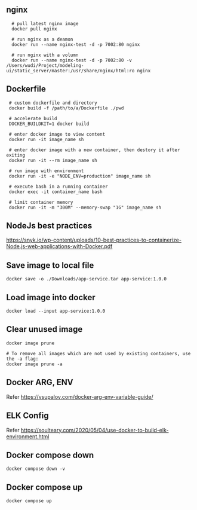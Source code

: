 ## nginx

```
  # pull latest nginx image
  docker pull nginx

  # run nginx as a deamon
  docker run --name nginx-test -d -p 7002:80 nginx

  # run nginx with a volumn
  docker run --name nginx-test -d -p 7002:80 -v /Users/wudi/Project/modeling-ui/static_server/master:/usr/share/nginx/html:ro nginx
```

## Dockerfile
```
 # custom dockerfile and directory
 docker build -f /path/to/a/Dockerfile ./pwd

 # accelerate build
 DOCKER_BUILDKIT=1 docker build

 # enter docker image to view content
 docker run -it image_name sh

 # enter docker image with a new container, then destory it after exiting
 docker run -it --rm image_name sh

 # run image with environment
 docker run -it -e "NODE_ENV=production" image_name sh

 # execute bash in a running container
 docker exec -it container_name bash

 # limit container memory
 docker run -it -m "300M" --memory-swap "1G" image_name sh
```

## NodeJs best practices

https://snyk.io/wp-content/uploads/10-best-practices-to-containerize-Node.js-web-applications-with-Docker.pdf

## Save image to local file
```
docker save -o ./Downloads/app-service.tar app-service:1.0.0
```

## Load image into docker
```
docker load --input app-service:1.0.0
```

## Clear unused image
```
docker image prune

# To remove all images which are not used by existing containers, use the -a flag:
docker image prune -a
```

## Docker ARG, ENV

Refer https://vsupalov.com/docker-arg-env-variable-guide/

## ELK Config

Refer https://soulteary.com/2020/05/04/use-docker-to-build-elk-environment.html

## Docker compose down
`docker compose down -v`

## Docker compose up
`docker compose up`